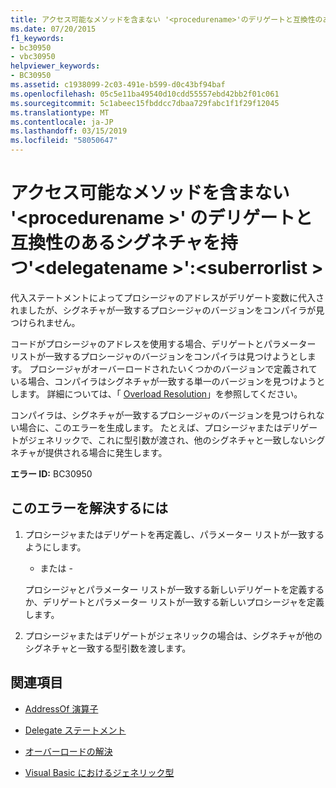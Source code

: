 ```yaml
---
title: アクセス可能なメソッドを含まない '<procedurename>'のデリゲートと互換性のあるシグネチャを持つ'<delegatename>'。<suberrorlist>
ms.date: 07/20/2015
f1_keywords:
- bc30950
- vbc30950
helpviewer_keywords:
- BC30950
ms.assetid: c1938099-2c03-491e-b599-d0c43bf94baf
ms.openlocfilehash: 05c5e11ba49540d10cdd55557ebd42bb2f01c061
ms.sourcegitcommit: 5c1abeec15fbddcc7dbaa729fabc1f1f29f12045
ms.translationtype: MT
ms.contentlocale: ja-JP
ms.lasthandoff: 03/15/2019
ms.locfileid: "58050647"
---
```

# <a name="no-accessible-method-procedurename-has-a--signature-compatible-with-delegate-delegatenamesuberrorlist"></a>アクセス可能なメソッドを含まない '\<procedurename >' のデリゲートと互換性のあるシグネチャを持つ'\<delegatename >':\<suberrorlist >
代入ステートメントによってプロシージャのアドレスがデリゲート変数に代入されましたが、シグネチャが一致するプロシージャのバージョンをコンパイラが見つけられません。  
  
 コードがプロシージャのアドレスを使用する場合、デリゲートとパラメーター リストが一致するプロシージャのバージョンをコンパイラは見つけようとします。 プロシージャがオーバーロードされたいくつかのバージョンで定義されている場合、コンパイラはシグネチャが一致する単一のバージョンを見つけようとします。 詳細については、「 [Overload Resolution](../../visual-basic/programming-guide/language-features/procedures/overload-resolution.md)」を参照してください。  
  
 コンパイラは、シグネチャが一致するプロシージャのバージョンを見つけられない場合に、このエラーを生成します。 たとえば、プロシージャまたはデリゲートがジェネリックで、これに型引数が渡され、他のシグネチャと一致しないシグネチャが提供される場合に発生します。  
  
 **エラー ID:** BC30950  
  
## <a name="to-correct-this-error"></a>このエラーを解決するには  
  
1.  プロシージャまたはデリゲートを再定義し、パラメーター リストが一致するようにします。  
  
     - または -  
  
     プロシージャとパラメーター リストが一致する新しいデリゲートを定義するか、デリゲートとパラメーター リストが一致する新しいプロシージャを定義します。  
  
2.  プロシージャまたはデリゲートがジェネリックの場合は、シグネチャが他のシグネチャと一致する型引数を渡します。  
  
## <a name="see-also"></a>関連項目

- [AddressOf 演算子](../../visual-basic/language-reference/operators/addressof-operator.md)
- [Delegate ステートメント](../../visual-basic/language-reference/statements/delegate-statement.md)

- [オーバーロードの解決](../../visual-basic/programming-guide/language-features/procedures/overload-resolution.md)
- [Visual Basic におけるジェネリック型](../../visual-basic/programming-guide/language-features/data-types/generic-types.md)

